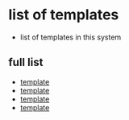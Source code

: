 # list of templates

- list of templates in this system

## full list
- [template](/database/20240714130433-102380705e920bceccf5)
- [template](/database/20240714160630-ed5e31d99e90cb5453b7)
- [template](/database/20240714162633-e628ad9effaf0a420876)
- [template](/database/20240719031607-769e167c3f9f752313c7)
